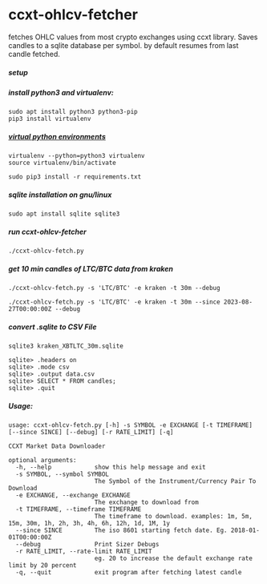 # ccxt-ohlcv-fetcher

fetches OHLC values from most crypto exchanges using ccxt library.
Saves candles to a sqlite database per symbol.
by default resumes from last candle fetched.

##### setup
##### install python3 and virtualenv:
```
sudo apt install python3 python3-pip
pip3 install virtualenv
```
##### [virtual python environments](https://github.com/pypa/virtualenv)
```
virtualenv --python=python3 virtualenv
source virtualenv/bin/activate

sudo pip3 install -r requirements.txt
```

##### sqlite installation on gnu/linux
```
sudo apt install sqlite sqlite3
```

##### run ccxt-ohlcv-fetcher

```
./ccxt-ohlcv-fetch.py
```
##### get 10 min candles of LTC/BTC data from kraken
```
./ccxt-ohlcv-fetch.py -s 'LTC/BTC' -e kraken -t 30m --debug

./ccxt-ohlcv-fetch.py -s 'LTC/BTC' -e kraken -t 30m --since 2023-08-27T00:00:00Z --debug
```

##### convert .sqlite to CSV File

```
sqlite3 kraken_XBTLTC_30m.sqlite

sqlite> .headers on
sqlite> .mode csv
sqlite> .output data.csv
sqlite> SELECT * FROM candles;
sqlite> .quit
```

##### Usage:
```
usage: ccxt-ohlcv-fetch.py [-h] -s SYMBOL -e EXCHANGE [-t TIMEFRAME] [--since SINCE] [--debug] [-r RATE_LIMIT] [-q]

CCXT Market Data Downloader

optional arguments:
  -h, --help            show this help message and exit
  -s SYMBOL, --symbol SYMBOL
                        The Symbol of the Instrument/Currency Pair To Download
  -e EXCHANGE, --exchange EXCHANGE
                        The exchange to download from
  -t TIMEFRAME, --timeframe TIMEFRAME
                        The timeframe to download. examples: 1m, 5m, 15m, 30m, 1h, 2h, 3h, 4h, 6h, 12h, 1d, 1M, 1y
  --since SINCE         The iso 8601 starting fetch date. Eg. 2018-01-01T00:00:00Z
  --debug               Print Sizer Debugs
  -r RATE_LIMIT, --rate-limit RATE_LIMIT
                        eg. 20 to increase the default exchange rate limit by 20 percent
  -q, --quit            exit program after fetching latest candle
```
